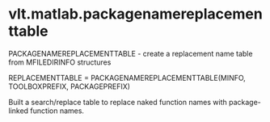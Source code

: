 # vlt.matlab.packagenamereplacementtable

  PACKAGENAMEREPLACEMENTTABLE - create a replacement name table from MFILEDIRINFO structures
 
  REPLACEMENTTABLE = PACKAGENAMEREPLACEMENTTABLE(MINFO, TOOLBOXPREFIX, PACKAGEPREFIX)
 
  Built a search/replace table to replace naked function names with 
  package-linked function names.

